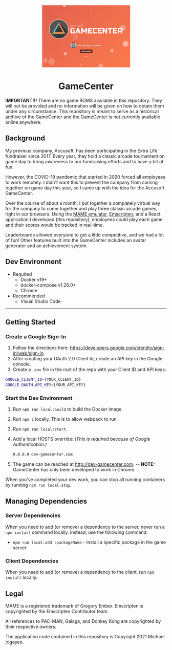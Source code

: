 <div align="center">
  <img width="275" height="194" src="screenshot.jpg">
  <h1>GameCenter</h1>
</div>

**IMPORTANT!!!**
There are no game ROMS available in this repository. They will not be provided and no information will be given on how to obtain them under any circumstance.
This repository is meant to serve as a historical archive of the GameCenter and the GameCenter is not currently available online anywhere.

## Background

My previous company, Accusoft, has been participating in the Extra Life fundraiser since 2017. Every year, they hold a classic arcade tournament on game day to bring awareness to our fundraising efforts and to have a bit of fun.

However, the COVID-19 pandemic that started in 2020 forced all employees to work remotely. I didn't want this to prevent the company from coming together on game day this year, so I came up with the idea for the Accusoft GameCenter.

Over the course of about a month, I put together a completely virtual way for the company to come together and play three classic arcade games, right in our browsers. Using the [MAME emulator](https://www.mamedev.org/), [Emscripten](https://emscripten.org/), and a React application I developed (this repository), employees could play each game and their scores would be tracked in real-time.

Leaderboards allowed everyone to get a little competitive, and we had a lot of fun! Other features built into the GameCenter includes an avatar generator and an achievement system.

## Dev Environment

- Required
  - Docker v19+
  - docker-compose v1.26.0+
  - Chrome
- Recommended
  - Visual Studio Code

---

## Getting Started

### Create a Google Sign-In

1. Follow the directions here: <https://developers.google.com/identity/sign-in/web/sign-in>
2. After creating your OAuth 2.0 Client Id, create an API key in the Google console.
3. Create a `.env` file in the root of the repo with your Client ID and API keys:

```bash
GOOGLE_CLIENT_ID={YOUR_CLIENT_ID}
GOOGLE_OAUTH_API_KEY={YOUR_API_KEY}
```

### Start the Dev Environment

1. Run `npm run local:build` to build the Docker image.
2. Run `npm i` locally. This is to allow webpack to run.
3. Run `npm run local:start`.
4. Add a local HOSTS override: _(This is required because of Google Authentication.)_

    ```bash
    0.0.0.0 dev-gamecenter.com
    ```

5. The game can be reached at <http://dev-gamecenter.com>.
  -- **NOTE:** GameCenter has only been developed to work in Chrome.

When you've completed your dev work, you can stop all running containers by running `npm run local:stop`.

## Managing Dependencies

### Server Dependencies

When you need to add (or remove) a dependency to the server, never run a `npm install` command locally. Instead, use the following command:

- `npm run local:add :packageName` - Install a specific package in the game server

### Client Dependencies

When you need to add (or remove) a dependency to the client, run `npm install` locally.

## Legal

MAME is a registered trademark of Gregory Ember. Emscripten is copyrighted by the Emscripten Contributor team.

All references to PAC-MAN, Galaga, and Donkey Kong are copyrighted by their respective owners.

The application code contained in this repository is Copyright 2021 Michael Irigoyen.
